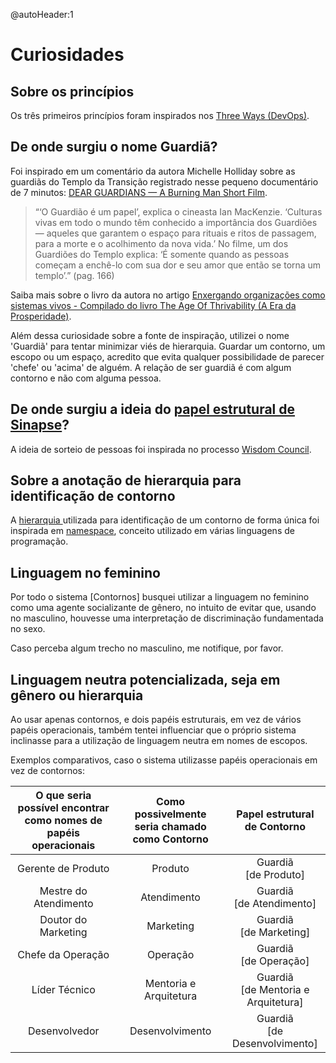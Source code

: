 @autoHeader:1


# Curiosidades

## Sobre os princípios
Os três primeiros princípios foram inspirados nos [Three Ways (DevOps)](https://itrevolution.com/the-three-ways-principles-underpinning-devops/).

## De onde surgiu o nome Guardiã?
Foi inspirado em um comentário da autora Michelle Holliday sobre as guardiãs do Templo da Transição registrado nesse pequeno documentário de 7 minutos: [DEAR GUARDIANS — A Burning Man Short Film](https://www.youtube.com/watch?v=1Rdqven5MZI).

> “‘O Guardião é um papel’, explica o cineasta Ian MacKenzie. ‘Culturas vivas em todo o mundo têm conhecido a importância dos Guardiões — aqueles que garantem o espaço para rituais e ritos de passagem, para a morte e o acolhimento da nova vida.’ No filme, um dos Guardiões do Templo explica: ‘É somente quando as pessoas começam a enchê-lo com sua dor e seu amor que então se torna um templo’.” (pag. 166)

Saiba mais sobre o livro da autora no artigo [Enxergando organizações como sistemas vivos - Compilado do livro The Age Of Thrivability (A Era da Prosperidade)](https://medium.com/tentaculus/organizacoes-como-sistemas-vivos-80d36e1011f3).

Além dessa curiosidade sobre a fonte de inspiração, utilizei o nome 'Guardiã' para tentar minimizar viés de hierarquia. Guardar um contorno, um escopo ou um espaço, acredito que evita qualquer possibilidade de parecer 'chefe' ou 'acima' de alguém. A relação de ser guardiã é com algum contorno e não com alguma pessoa.

## De onde surgiu a ideia do [papel estrutural de Sinapse](apps#papel-estrutural-de-sinapse)?
A ideia de sorteio de pessoas foi inspirada no processo [Wisdom Council](https://www.wisedemocracy.org/3-wisdom-council-process.html).

## Sobre a anotação de hierarquia para identificação de contorno
A [hierarquia ](contornos#nome) utilizada para identificação de um contorno de forma única foi inspirada em [namespace](https://pt.wikipedia.org/wiki/Espa%C3%A7o_de_nomes), conceito utilizado em várias linguagens de programação.

## Linguagem no feminino
Por todo o sistema [Contornos] busquei utilizar a linguagem no feminino como uma agente socializante de gênero, no intuito de evitar que, usando no masculino, houvesse uma interpretação de discriminação fundamentada no sexo.

Caso perceba algum trecho no masculino, me notifique, por favor.

## Linguagem neutra potencializada, seja em gênero ou hierarquia
Ao usar apenas contornos, e dois papéis estruturais, em vez de vários papéis operacionais, também tentei influenciar que o próprio sistema inclinasse para a utilização de linguagem neutra em nomes de escopos.

Exemplos comparativos, caso o sistema utilizasse papéis operacionais em vez de contornos:

| O que seria possível encontrar como nomes de  papéis operacionais | Como possivelmente seria chamado como Contorno | Papel estrutural de Contorno
| :---: | :---: | :---: |
| Gerente de Produto     | Produto     | Guardiã<br />[de Produto] |
| Mestre do Atendimento     | Atendimento     | Guardiã<br />[de Atendimento] |
| Doutor do Marketing   | Marketing   | Guardiã<br />[de Marketing] | 
| Chefe da Operação     | Operação    | Guardiã<br />[de Operação] |
| Líder Técnico         | Mentoria e Arquitetura | Guardiã<br />[de Mentoria e Arquitetura] |
| Desenvolvedor         | Desenvolvimento | Guardiã<br />[de Desenvolvimento] |
